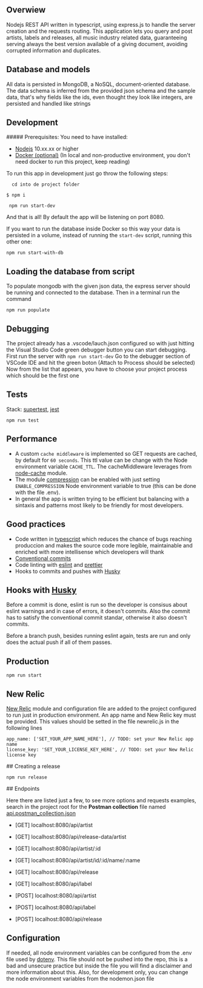 ## Overwiew

Nodejs REST API written in typescript, using express.js to handle the server creation and the requests routing.
This application lets you query and post artists, labels and releases, all music industry related data, guaranteeing serving always the best version available of a giving document, avoiding corrupted information and duplicates.

## Database and models

All data is persisted in MongoDB, a NoSQL, document-oriented database.
The data schema is inferred from the provided json schema and the sample data, that's why fields like the ids, even thought they look like integers, are persisted and handled like strings

## Development

##### Prerequisites:
You need to have installed:
- [Nodejs](https://nodejs.org/ "Nodejs") 10.xx.xx or higher
- [Docker (optional)](https://www.docker.com/get-started "Docker") (In local and non-productive environment, you don't need docker to run this project, keep reading)

To run this app in development just go throw the following steps:
```
  cd into de project folder
```

```
$ npm i
```

```
 npm run start-dev
```
And that is all! By default the app will be listening on port 8080.

If you want to run the database inside Docker so this way your data is persisted in a volume, instead of running the `start-dev` script, running this other one:
```
npm run start-with-db
```

## Loading the database from script

To populate mongodb with the given json data, the express server should be running and connected to the database.
Then in a terminal run the command
```
npm run populate
```

## Debugging

The project already has a .vscode/lauch.json configured so with just hitting the Visual Studio Code green debugger button you can start debugging.
First run the server with `npm run start-dev`
Go to the debugger section of VSCode IDE and hit the green boton (Attach to Process should be selected)
Now from the list that appears, you have to choose your project process which should be the first one 

## Tests

Stack: [supertest](https://www.npmjs.com/package/supertest "supertest"), [jest](https://jestjs.io/ "jest")
```
npm run test
```

## Performance

- A custom `cache middleware` is implemented so GET requests are cached, by default for `60 seconds`. This ttl value can be change with the Node environment variable `CACHE_TTL`. The cacheMiddleware leverages from [node-cache](https://www.npmjs.com/package/node-cache "node-cache") module.
- The module [compression](https://www.npmjs.com/package/compression "compression") can be enabled with just setting `ENABLE_COMPRESSION` Node environment variable to true (this can be done with the file .env).
- In general the app is written trying to be efficient but balancing with a sintaxis and patterns most likely to be friendly for most developers.


## Good practices
- Code written in [typescript](https://www.typescriptlang.org/ "typescript") which reduces the chance of bugs reaching produccion and makes the source code more legible, maintainable and enriched with more intellisense which developers will thank
- [Conventional commits](https://www.conventionalcommits.org/en/v1.0.0/ "Conventional commits")
- Code linting with [eslint](https://eslint.org/ "eslint") and [prettier](https://prettier.io/ "prettier")
- Hooks to commits and pushes with [Husky](https://www.npmjs.com/package/husky "Husky")

## Hooks with [Husky](https://www.npmjs.com/package/husky "Husky")
Before a commit is done, eslint is run so the developer is consisus about eslint warnings and in case of errors, it doesn't commits.
Also the commit has to satisfy the conventional commit standar, otherwise it also doesn't commits.

Before a branch push, besides running eslint again, tests are run and only does the actual push if all of them passes.


## Production

```
npm run start
```

## New Relic

[New Relic](https://newrelic.com/ "New Relic") module and configuration file are added to the project configured to run just in production environment. 
An app name and New Relic key must be provided. This values should be setted in the file newrelic.js in the following lines
```
app_name: ['SET_YOUR_APP_NAME_HERE'], // TODO: set your New Relic app name
license_key: 'SET_YOUR_LICENSE_KEY_HERE', // TODO: set your New Relic license key 
```

## Creating a release

```
npm run release
```

## Endpoints

Here there are listed just a few, to see more options and requests examples, search in the project root for the **Postman collection** file named [api.postman_collection.json](https://github.com/PRossetti/wp-typescript-expressjs-api/blob/master/api.postman_collection.json "api.postman_collection.json")

- [GET] localhost:8080/api/artist
- [GET] localhost:8080/api/release-data/artist
- [GET] localhost:8080/api/artist/:id
- [GET] localhost:8080/api/artist/id/:id/name/:name
- [GET] localhost:8080/api/release
- [GET] localhost:8080/api/label

- [POST] localhost:8080/api/artist
- [POST] localhost:8080/api/label
- [POST] localhost:8080/api/release


## Configuration

If needed, all node environment variables can be configured from the .env file used by [dotenv](https://www.npmjs.com/package/dotenv "dotenv").
This file should not be pushed into the repo, this is a bad and unsecure practice but inside the file you will find a disclaimer and more information about this.
Also, for development only, you can change the node environment variables from the nodemon.json file
